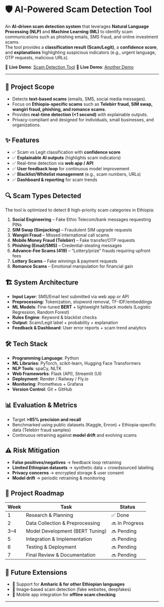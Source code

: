 # 🛡️ AI-Powered Scam Detection Tool

An **AI-driven scam detection system** that leverages **Natural Language Processing (NLP)** and **Machine Learning (ML)** to identify scam communications such as phishing emails, SMS fraud, and online investment scams.  
The tool provides a **classification result (Scam/Legit)**, a **confidence score**, and **explanations** highlighting suspicious indicators (e.g., urgent language, OTP requests, malicious URLs).  

🔗 **Live Demo**: [Scam Detection Tool](https://9yhyi3c8kokl.manus.space)
🔗 **Live Demo**: [Another Demo](https://lnh8imcnke0p.manus.space/)

---

## 🚀 Project Scope
- Detects **text-based scams** (emails, SMS, social media messages).  
- Focus on **Ethiopia-specific scams** such as **Telebirr fraud, SIM swap, wangiri fraud, phishing, and romance scams**.  
- Provides **real-time detection (<1 second)** with explainable outputs.  
- Privacy-compliant and designed for individuals, small businesses, and organizations.  

## ✨ Features
- ✅ Scam vs Legit classification with **confidence score**  
- ✅ **Explainable AI outputs** (highlights scam indicators)  
- ✅ Real-time detection via **web app / API**  
- ✅ **User feedback loop** for continuous model improvement  
- ✅ **Blacklist/Whitelist management** (e.g., scam numbers, URLs)  
- ✅ **Dashboard & reporting** for scam trends  

## 🔍 Scam Types Detected
The tool is optimized to detect 8 high-priority scam categories in Ethiopia:  

1. **Social Engineering** – Fake Ethio Telecom/bank messages requesting PINs  
2. **SIM Swap (Simjacking)** – Fraudulent SIM upgrade requests  
3. **Wangiri Fraud** – Missed international call scams  
4. **Mobile Money Fraud (Telebirr)** – Fake transfer/OTP requests  
5. **Phishing (Email/SMS)** – Credential-stealing messages  
6. **Advance-Fee Scams (419)** – “Lottery/prize” frauds requiring upfront fees  
7. **Lottery Scams** – Fake winnings & payment requests  
8. **Romance Scams** – Emotional manipulation for financial gain  

## 🏗️ System Architecture
- **Input Layer**: SMS/Email text submitted via web app or API  
- **Preprocessing**: Tokenization, stopword removal, TF-IDF/embeddings  
- **ML Models**: Fine-tuned **BERT** + lightweight fallback models (Logistic Regression, Random Forest)  
- **Rules Engine**: Keyword & blacklist checks  
- **Output**: Scam/Legit label + probability + explanation  
- **Feedback & Dashboard**: User error reports + scam trend analytics  

## 🛠️ Tech Stack
- **Programming Language**: Python  
- **ML Libraries**: PyTorch, scikit-learn, Hugging Face Transformers  
- **NLP Tools**: spaCy, NLTK  
- **Web Frameworks**: Flask (API), Streamlit (UI)  
- **Deployment**: Render / Railway / Fly.io  
- **Monitoring**: Prometheus + Grafana  
- **Version Control**: Git + GitHub  

## 📊 Evaluation & Metrics
- Target **>85% precision and recall**  
- Benchmarked using public datasets (Kaggle, Enron) + Ethiopia-specific data (Telebirr fraud samples)  
- Continuous retraining against **model drift** and evolving scams  

## ⚠️ Risk Mitigation
- **False positives/negatives** → feedback loop retraining  
- **Limited Ethiopian datasets** → synthetic data + crowdsourced labeling  
- **Privacy concerns** → encrypted storage & user consent  
- **Model drift** → periodic retraining & monitoring  

## 📅 Project Roadmap
| Week | Task                          | Status |
|------|-------------------------------|--------|
| 1    | Research & Planning           | ✅ Done |
| 2    | Data Collection & Preprocessing | 🔜 In Progress |
| 3–4  | Model Development (BERT Tuning) | 🔜 Pending |
| 5    | Integration & Implementation  | 🔜 Pending |
| 6    | Testing & Deployment          | 🔜 Pending |
| 7    | Final Review & Documentation  | 🔜 Pending |

## 📌 Future Extensions
- 🔹 Support for **Amharic & for  other Ethiopian languages**  
- 🔹 Image-based scam detection (fake websites, deepfakes)  
- 🔹 Mobile app integration for **offline scam checking**  



---

